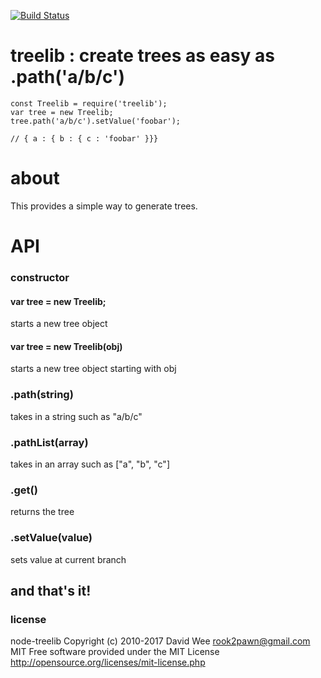 [![Build Status](https://travis-ci.org/rook2pawn/node-treelib.svg?branch=master)](https://travis-ci.org/rook2pawn/node-treelib)

# treelib : create trees as easy as .path('a/b/c')

    const Treelib = require('treelib');
    var tree = new Treelib;
    tree.path('a/b/c').setValue('foobar');

    // { a : { b : { c : 'foobar' }}}

# about

This provides a simple way to generate trees.

# API

### constructor

#### var tree = new Treelib;

starts a new tree object

#### var tree = new Treelib(obj)

starts a new tree object starting with obj

### .path(string)

takes in a string such as "a/b/c"

### .pathList(array)

takes in an array such as ["a", "b", "c"]

### .get()

returns the tree

### .setValue(value)

sets value at current branch

## and that's it!

### license

node-treelib Copyright (c) 2010-2017 David Wee rook2pawn@gmail.com
MIT
Free software provided under the MIT License
http://opensource.org/licenses/mit-license.php
